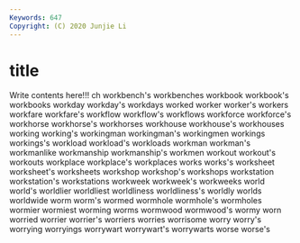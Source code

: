 ```yaml
---
Keywords: 647
Copyright: (C) 2020 Junjie Li
---
```


# title

Write contents here!!!
ch 
workbench's 
workbenches 
workbook 
workbook's 
workbooks 
workday 
workday's 
workdays
worked 
worker 
worker's 
workers 
workfare 
workfare's 
workflow 
workflow's 
workflows 
workforce
workforce's 
workhorse 
workhorse's 
workhorses 
workhouse 
workhouse's 
workhouses 
working 
working's 
workingman
workingman's 
workingmen 
workings 
workings's 
workload 
workload's 
workloads 
workman 
workman's 
workmanlike
workmanship 
workmanship's 
workmen 
workout 
workout's 
workouts 
workplace 
workplace's 
workplaces 
works
works's 
worksheet 
worksheet's 
worksheets 
workshop 
workshop's 
workshops 
workstation 
workstation's 
workstations
workweek 
workweek's 
workweeks 
world 
world's 
worldlier 
worldliest 
worldliness 
worldliness's 
worldly
worlds 
worldwide 
worm 
worm's 
wormed 
wormhole 
wormhole's 
wormholes 
wormier 
wormiest
worming 
worms 
wormwood 
wormwood's 
wormy 
worn 
worried 
worrier 
worrier's 
worriers
worries 
worrisome 
worry 
worry's 
worrying 
worryings 
worrywart 
worrywart's 
worrywarts 
worse
worse's 
